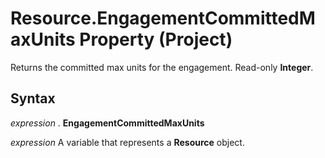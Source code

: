 
# Resource.EngagementCommittedMaxUnits Property (Project)

Returns the committed max units for the engagement. Read-only  **Integer**.


## Syntax

 _expression_ . **EngagementCommittedMaxUnits**

 _expression_ A variable that represents a **Resource** object.

